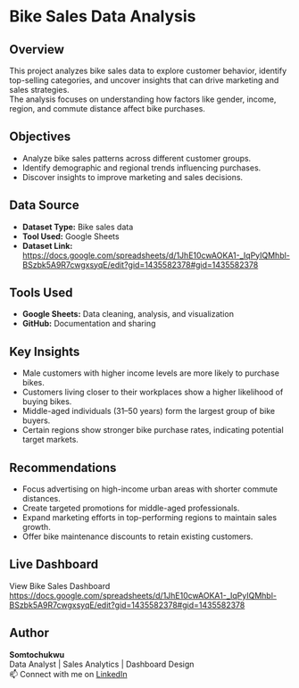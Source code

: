 # Bike Sales Data Analysis

##  Overview
This project analyzes bike sales data to explore customer behavior, identify top-selling categories, and uncover insights that can drive marketing and sales strategies.  
The analysis focuses on understanding how factors like gender, income, region, and commute distance affect bike purchases.
##  Objectives
- Analyze bike sales patterns across different customer groups.  
- Identify demographic and regional trends influencing purchases.  
- Discover insights to improve marketing and sales decisions.  
## Data Source
- **Dataset Type:** Bike sales data  
- **Tool Used:** Google Sheets  
- **Dataset Link:** https://docs.google.com/spreadsheets/d/1JhE10cwAOKA1-_IqPyIQMhbl-BSzbk5A9R7cwgxsyqE/edit?gid=1435582378#gid=1435582378

## Tools Used
- **Google Sheets:** Data cleaning, analysis, and visualization  
- **GitHub:** Documentation and sharing  

## Key Insights
- Male customers with higher income levels are more likely to purchase bikes.  
- Customers living closer to their workplaces show a higher likelihood of buying bikes.  
- Middle-aged individuals (31–50 years) form the largest group of bike buyers.  
- Certain regions show stronger bike purchase rates, indicating potential target markets.  

## Recommendations
- Focus advertising on high-income urban areas with shorter commute distances.  
- Create targeted promotions for middle-aged professionals.  
- Expand marketing efforts in top-performing regions to maintain sales growth.  
- Offer bike maintenance discounts to retain existing customers.  

## Live Dashboard
View Bike Sales Dashboard https://docs.google.com/spreadsheets/d/1JhE10cwAOKA1-_IqPyIQMhbl-BSzbk5A9R7cwgxsyqE/edit?gid=1435582378#gid=1435582378
## Author
**Somtochukwu**  
Data Analyst | Sales Analytics | Dashboard Design  
📫 Connect with me on [LinkedIn](https://www.linkedin.com/in/your-link)

